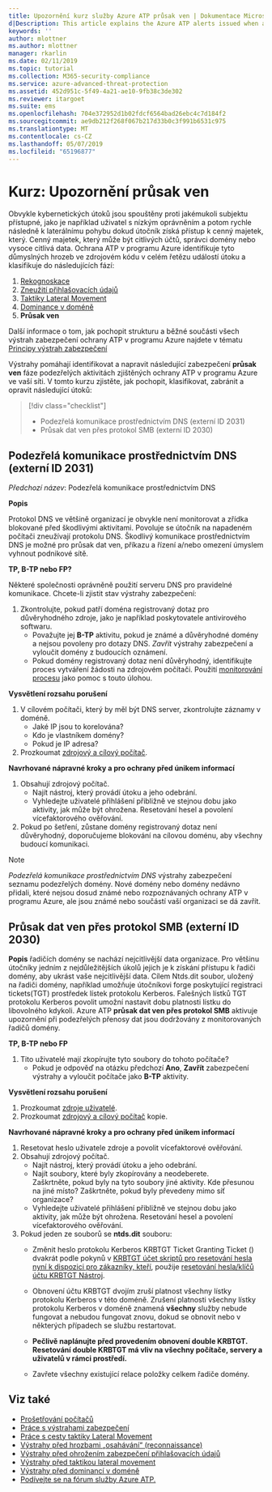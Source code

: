 ```yaml
---
title: Upozornění kurz služby Azure ATP průsak ven | Dokumentace Microsoftu
d|Description: This article explains the Azure ATP alerts issued when attacks typically part of exfiltration phase efforts are detected against your organization.
keywords: ''
author: mlottner
ms.author: mlottner
manager: rkarlin
ms.date: 02/11/2019
ms.topic: tutorial
ms.collection: M365-security-compliance
ms.service: azure-advanced-threat-protection
ms.assetid: 452d951c-5f49-4a21-ae10-9fb38c3de302
ms.reviewer: itargoet
ms.suite: ems
ms.openlocfilehash: 704e372952d1b02fdcf6564bad26ebc4c7d184f2
ms.sourcegitcommit: ae9db212f268f067b217d33b0c3f991b6531c975
ms.translationtype: MT
ms.contentlocale: cs-CZ
ms.lasthandoff: 05/07/2019
ms.locfileid: "65196877"
---
```

# <a name="tutorial-exfiltration-alerts"></a>Kurz: Upozornění průsak ven  

Obvykle kybernetických útoků jsou spouštěny proti jakémukoli subjektu přístupné, jako je například uživatel s nízkým oprávněním a potom rychle následně k laterálnímu pohybu dokud útočník získá přístup k cenný majetek, který. Cenný majetek, který může být citlivých účtů, správci domény nebo vysoce citlivá data. Ochrana ATP v programu Azure identifikuje tyto důmyslných hrozeb ve zdrojovém kódu v celém řetězu událostí útoku a klasifikuje do následujících fází:

1. [Rekognoskace](atp-reconnaissance-alerts.md)
2. [Zneužití přihlašovacích údajů](atp-compromised-credentials-alerts.md)
3. [Taktiky Lateral Movement](atp-lateral-movement-alerts.md)
4. [Dominance v doméně](atp-domain-dominance-alerts.md)
5. **Průsak ven**

Další informace o tom, jak pochopit strukturu a běžné součásti všech výstrah zabezpečení ochrany ATP v programu Azure najdete v tématu [Principy výstrah zabezpečení](understanding-security-alerts.md)

Výstrahy pomáhají identifikovat a napravit následující zabezpečení **průsak ven** fáze podezřelých aktivitách zjištěných ochrany ATP v programu Azure ve vaší síti. V tomto kurzu zjistěte, jak pochopit, klasifikovat, zabránit a opravit následující útoků:

> [!div class="checklist"]
> * Podezřelá komunikace prostřednictvím DNS (externí ID 2031)
> * Průsak dat ven přes protokol SMB (externí ID 2030)

## <a name="suspicious-communication-over-dns-external-id-2031"></a>Podezřelá komunikace prostřednictvím DNS (externí ID 2031) 

*Předchozí název*: Podezřelá komunikace prostřednictvím DNS

**Popis**

Protokol DNS ve většině organizací je obvykle není monitorovat a zřídka blokované před škodlivými aktivitami. Povoluje se útočník na napadeném počítači zneužívají protokolu DNS. Škodlivý komunikace prostřednictvím DNS je možné pro průsak dat ven, příkazu a řízení a/nebo omezení úmyslem vyhnout podnikové sítě.

**TP, B-TP nebo FP?**
 
Některé společnosti oprávněně použití serveru DNS pro pravidelné komunikace. Chcete-li zjistit stav výstrahy zabezpečení:

1. Zkontrolujte, pokud patří doména registrovaný dotaz pro důvěryhodného zdroje, jako je například poskytovatele antivirového softwaru.  
    - Považujte jej **B-TP** aktivitu, pokud je známé a důvěryhodné domény a nejsou povoleny pro dotazy DNS. *Zavřít* výstrahy zabezpečení a vyloučit domény z budoucích oznámení.  
    - Pokud domény registrovaný dotaz není důvěryhodný, identifikujte proces vytváření žádosti na zdrojovém počítači. Použití [monitorování procesu](https://docs.microsoft.com/sysinternals/downloads/procmon) jako pomoc s touto úlohou.

**Vysvětlení rozsahu porušení**

1. V cílovém počítači, který by měl být DNS server, zkontrolujte záznamy v doméně.
    - Jaké IP jsou to korelována?
    - Kdo je vlastníkem domény?
    - Pokud je IP adresa?
1. Prozkoumat [zdrojový a cílový počítač](investigate-a-computer.md).

**Navrhované nápravné kroky a pro ochrany před únikem informací**

1. Obsahují zdrojový počítač.
    - Najít nástroj, který provádí útoku a jeho odebrání.
    - Vyhledejte uživatelé přihlášení přibližně ve stejnou dobu jako aktivity, jak může být ohrožena. Resetování hesel a povolení vícefaktorového ověřování.
2. Pokud po šetření, zůstane domény registrovaný dotaz není důvěryhodný, doporučujeme blokování na cílovou doménu, aby všechny budoucí komunikaci.

> [!NOTE]
> *Podezřelá komunikace prostřednictvím DNS* výstrahy zabezpečení seznamu podezřelých domény. Nové domény nebo domény nedávno přidali, které nejsou dosud známé nebo rozpoznávaných ochrany ATP v programu Azure, ale jsou známé nebo součástí vaší organizaci se dá zavřít.

## <a name="data-exfiltration-over-smb-external-id-2030"></a>Průsak dat ven přes protokol SMB (externí ID 2030)

**Popis** řadičích domény se nachází nejcitlivější data organizace. Pro většinu útočníky jedním z nejdůležitějších úkolů jejich je k získání přístupu k řadiči domény, aby ukrást vaše nejcitlivější data. Cílem Ntds.dit soubor, uložený na řadiči domény, například umožňuje útočníkovi forge poskytující registraci tickets(TGT) prostředek lístek protokolu Kerberos. Falešných lístků TGT protokolu Kerberos povolit umožní nastavit dobu platnosti lístku do libovolného kdykoli. Azure ATP **průsak dat ven přes protokol SMB** aktivuje upozornění při podezřelých přenosy dat jsou dodržovány z monitorovaných řadičů domény.

**TP, B-TP nebo FP**
1. Tito uživatelé mají zkopírujte tyto soubory do tohoto počítače?  
    - Pokud je odpověď na otázku předchozí **Ano**, **Zavřít** zabezpečení výstrahy a vyloučit počítače jako **B-TP** aktivity.

**Vysvětlení rozsahu porušení**
1. Prozkoumat [zdroje uživatelé](investigate-a-user.md).  
2. Prozkoumat [zdrojový a cílový počítač](investigate-a-computer.md) kopie. 

**Navrhované nápravné kroky a pro ochrany před únikem informací**
1. Resetovat heslo uživatele zdroje a povolit vícefaktorové ověřování.
2. Obsahují zdrojový počítač.
    - Najít nástroj, který provádí útoku a jeho odebrání.
    - Najít soubory, které byly zkopírovány a neodeberete. 
    <br>Zaškrtněte, pokud byly na tyto soubory jiné aktivity. Kde přesunou na jiné místo? Zaškrtněte, pokud byly převedeny mimo síť organizace? 
    - Vyhledejte uživatelé přihlášení přibližně ve stejnou dobu jako aktivity, jak může být ohrožena. Resetování hesel a povolení vícefaktorového ověřování.
3. Pokud jeden ze souborů se **ntds.dit** souboru:
    - Změnit heslo protokolu Kerberos KRBTGT Ticket Granting Ticket () dvakrát podle pokynů v [KRBTGT účet skriptů pro resetování hesla nyní k dispozici pro zákazníky, kteří](https://cloudblogs.microsoft.com/microsoftsecure/2015/02/11/krbtgt-account-password-reset-scripts-now-available-for-customers/), použije [resetování hesla/klíčů účtu KRBTGT Nástroj](https://gallery.technet.microsoft.com/Reset-the-krbtgt-account-581a9e51). 
    - Obnovení účtu KRBTGT dvojím zruší platnost všechny lístky protokolu Kerberos v této doméně. Zrušení platnosti všechny lístky protokolu Kerberos v doméně znamená **všechny** služby nebude fungovat a nebudou fungovat znovu, dokud se obnovit nebo v některých případech se službu restartovat.

    - **Pečlivě naplánujte před provedením obnovení double KRBTGT. Resetování double KRBTGT má vliv na všechny počítače, servery a uživatelů v rámci prostředí.**

   - Zavřete všechny existující relace položky celkem řadiče domény. 

## <a name="see-also"></a>Viz také

- [Prošetřování počítačů](investigate-a-computer.md)
- [Práce s výstrahami zabezpečení](working-with-suspicious-activities.md)
- [Práce s cesty taktiky Lateral Movement](use-case-lateral-movement-path.md)
- [Výstrahy před hrozbami „osahávání“ (reconnaissance)](atp-reconnaissance-alerts.md)
- [Výstrahy před ohrožením zabezpečení přihlašovacích údajů](atp-compromised-credentials-alerts.md)
- [Výstrahy před taktikou lateral movement](atp-lateral-movement-alerts.md)
- [Výstrahy před dominancí v doméně](atp-domain-dominance-alerts.md)
- [Podívejte se na fórum služby Azure ATP.](https://aka.ms/azureatpcommunity)

